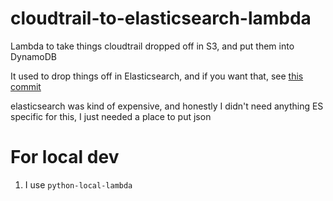 # cloudtrail-to-elasticsearch-lambda
Lambda to take things cloudtrail dropped off in S3, and put them into DynamoDB

It used to drop things off in Elasticsearch, and if you want that, see [this commit](https://github.com/edyesed/cloudtrail-to-elasticsearch-lambda/commit/c14b5e1e3aac11c243f3c53a96f85ee35ae91d1e)

elasticsearch was kind of expensive, and honestly I didn't need anything ES specific for this, I just needed a place to put json

# For local dev
1. I use `python-local-lambda`
